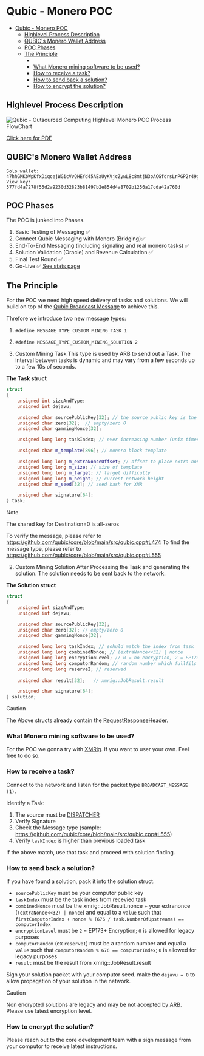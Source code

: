 # Qubic - Monero POC
<!-- TOC -->

- [Qubic - Monero POC](#qubic---monero-poc)
  - [Highlevel Process Description](#highlevel-process-description)
  - [QUBIC's Monero Wallet Address](#qubics-monero-wallet-address)
  - [POC Phases](#poc-phases)
  - [The Principle](#the-principle)
    - [](#)
    - [What Monero mining software to be used?](#what-monero-mining-software-to-be-used)
    - [How to receive a task?](#how-to-receive-a-task)
    - [How to send back a solution?](#how-to-send-back-a-solution)
    - [How to encrypt the solution?](#how-to-encrypt-the-solution)

<!-- /TOC -->


## Highlevel Process Description
![Qubic - Outsourced Computing Highlevel Monero POC Process FlowChart](images/QubicOutsourcedComputing_MoneroPOC_v2.png)

[Click here for PDF](images/QubicOutsourcedComputing_MoneroPOC_v2.pdf)

## QUBIC's Monero Wallet Address
```
Solo wallet: 47hhGMKbWpKfxDiqcejWGicVvQHEYd45AEaUyKVjcZywL8c8mtjN3oACGfdrsLrPGP2r49gvTBnBiTVQcEkfBNFEKCDy7ME
View key: 577fd4a7278f55d2a9230d32823b81497b2e854d4a8702b1256a17cda42a760d
```

## POC Phases
The POC is junked into Phases.

1. Basic Testing of Messaging ✅
2. Connect Qubic Messaging with Monero (Bridging)✅
3. End-To-End Messaging (including signaling and real monero tasks) ✅
4. Solution Validation (Oracle) and Revenue Calculation ✅
5. Final Test Round ✅
6. Go-Live ✅ [See stats page](https://xmr-stats.qubic.org/)

## The Principle
For the POC we need high speed delivery of tasks and solutions. We will build on top of the [Qubic Broadcast Message](https://github.com/qubic/core/blob/main/src/network_messages/broadcast_message.h) to achieve this.

Threfore we introduce two new message types:
1. `#define MESSAGE_TYPE_CUSTOM_MINING_TASK 1`
2. `#define MESSAGE_TYPE_CUSTOM_MINING_SOLUTION 2`

1. Custom Mining Task
This type is used by ARB to send out a Task. The interval between tasks is dynamic and may vary from a few seconds up to a few 10s of seconds.

**The Task struct**
```c++
struct
{
    unsigned int sizeAndType;
    unsigned int dejavu;

    unsigned char sourcePublicKey[32]; // the source public key is the DISPATCHER public key
    unsigned char zero[32];  // empty/zero 0
    unsigned char gammingNonce[32];

    unsigned long long taskIndex; // ever increasing number (unix timestamp in ms)

    unsigned char m_template[896]; // monero block template

    unsigned long long m_extraNonceOffset; // offset to place extra nonce
    unsigned long long m_size; // size of template
    unsigned long long m_target; // target difficulty
    unsigned long long m_height; // current network height
    unsigned char m_seed[32]; // seed hash for XMR

    unsigned char signature[64];
} task;
```

> [!Note]
> The shared key for Destination=0 is all-zeros

To verify the message, please refer to https://github.com/qubic/core/blob/main/src/qubic.cpp#L474
To find the message type, please refer to https://github.com/qubic/core/blob/main/src/qubic.cpp#L555


2. Custom Mining Solution
After Processing the Task and generating the solution. The solution needs to be sent back to the network.

**The Solution struct**
```c++
struct
{
    unsigned int sizeAndType;
    unsigned int dejavu;

    unsigned char sourcePublicKey[32];
    unsigned char zero[32]; // empty/zero 0
    unsigned char gammingNonce[32];

    unsigned long long taskIndex; // sohuld match the index from task
    unsigned long long combinedNonce; // (extraNonce<<32) | nonce
    unsigned long long encryptionLevel; // 0 = no encryption, 2 = EP173+ encryption
    unsigned long long computorRandom; // random number which fullfils the condition computorRandom % 676 == ComputorIndex
    unsigned long long reserve2; // reserved
      
    unsigned char result[32];   // xmrig::JobResult.result

    unsigned char signature[64];
} solution;
```

>[!CAUTION]
> The Above structs already contain the [RequestResponseHeader](https://github.com/qubic/core/blob/main/src/network_messages/header.h).

### 

### What Monero mining software to be used?
For the POC we gonna try with [XMRig](https://xmrig.com/). If you want to user your own. Feel free to do so.

### How to receive a task?
Connect to the network and listen for the packet type `BROADCAST_MESSAGE (1)`.

Identify a Task:
1. The source must be [DISPATCHER](https://github.com/qubic/core/blob/main/src/public_settings.h#L60)
2. Verify Signature
3. Check the Message type (sample: https://github.com/qubic/core/blob/main/src/qubic.cpp#L555)
4. Verify `taskIndex` is higher than previous loaded task

If the above match, use that task and proceed with solution finding.

### How to send back a solution?
If you have found a solution, pack it into the solution struct.

- `sourcePublicKey` must be your computor public key
- `taskIndex` must be the task indes from recevied task
- `combinedNonce` must be the xmrig::JobResult.nonce + your extranonce (`(extraNonce<<32) | nonce`) and equal to a `value` such that `firstComputorIndex + nonce % (676 / task.NumberOfUpstreams) == computorIndex`
- `encryptionLevel` must be `2` = EP173+ Encryption; `0` is allowed for legacy purposes
- `computorRandom` (ex `reserve1`) must be a random number and equal a `value` such that `computorRandom % 676 == computorIndex`; `0` is allowed for legacy purposes
- `result` must be the result from xmrig::JobResult.result

Sign your solution packet with your computor seed. make the `dejavu = 0` to allow propagation of your solution in the network.

>[!CAUTION]
> Non encrypted solutions are legacy and may be not accepted by ARB. Please use latest encryption level.

### How to encrypt the solution?
Please reach out to the core development team with a sign message from your computor to receive latest instructions.

